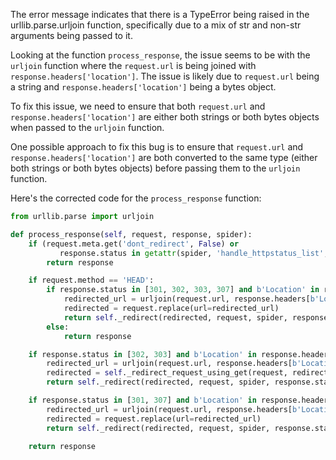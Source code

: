 The error message indicates that there is a TypeError being raised in the urllib.parse.urljoin function, specifically due to a mix of str and non-str arguments being passed to it.

Looking at the function `process_response`, the issue seems to be with the `urljoin` function where the `request.url` is being joined with `response.headers['location']`. The issue is likely due to `request.url` being a string and `response.headers['location']` being a bytes object.

To fix this issue, we need to ensure that both `request.url` and `response.headers['location']` are either both strings or both bytes objects when passed to the `urljoin` function.

One possible approach to fix this bug is to ensure that `request.url` and `response.headers['location']` are both converted to the same type (either both strings or both bytes objects) before passing them to the `urljoin` function. 

Here's the corrected code for the `process_response` function:

```python
from urllib.parse import urljoin

def process_response(self, request, response, spider):
    if (request.meta.get('dont_redirect', False) or
           response.status in getattr(spider, 'handle_httpstatus_list', [])):
        return response

    if request.method == 'HEAD':
        if response.status in [301, 302, 303, 307] and b'Location' in response.headers:
            redirected_url = urljoin(request.url, response.headers[b'Location'].decode('utf-8'))
            redirected = request.replace(url=redirected_url)
            return self._redirect(redirected, request, spider, response.status)
        else:
            return response

    if response.status in [302, 303] and b'Location' in response.headers:
        redirected_url = urljoin(request.url, response.headers[b'Location'].decode('utf-8'))
        redirected = self._redirect_request_using_get(request, redirected_url)
        return self._redirect(redirected, request, spider, response.status)

    if response.status in [301, 307] and b'Location' in response.headers:
        redirected_url = urljoin(request.url, response.headers[b'Location'].decode('utf-8'))
        redirected = request.replace(url=redirected_url)
        return self._redirect(redirected, request, spider, response.status)

    return response
```